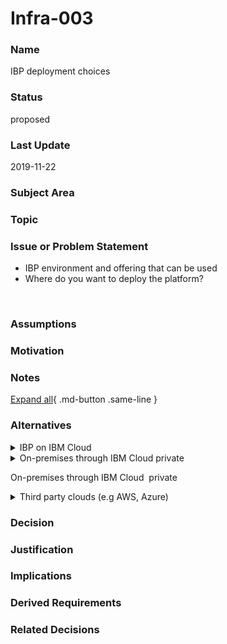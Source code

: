 

# Infra-003

### Name

IBP deployment choices

### Status

proposed

### Last Update

2019-11-22

### Subject Area



### Topic



### Issue or Problem Statement

<ul><li>IBP environment and offering that can be used&nbsp;</li><li>Where do you want to deploy the platform?&nbsp;</li></ul><div><br></div>

### Assumptions



### Motivation



### Notes



[Expand all](#){ .md-button .same-line }

### Alternatives


    

<details markdown=1>
<summary markdown="span">IBP on IBM Cloud
</summary>

<table>
    <caption></caption>
    <thead>
        <tr>
            <th></th>
            <th></th>
        </tr>
    </thead>
    <tr>
        <td> <strong>Name</strong> </td>
        <td>IBP on IBM Cloud
</td>
    </tr>
    <tr>
        <td> <strong>Description</strong> </td>
        <td><div>Completely IBM-managed service&nbsp;</div><div><br></div></td>
    </tr>
    <tr>
        <td> <strong>Best Applied</strong> </td>
        <td></td>
    </tr>
    <tr>
        <td> <strong>Contraindications</strong> </td>
        <td><div>Cannot be behind a firewall&nbsp;</div><div><br></div></td>
    </tr>
</table>


</details>


    

<details markdown=1>
<summary markdown="span">On-premises through IBM Cloud private


On-premises through IBM Cloud 
private
</summary>

<table>
    <caption></caption>
    <thead>
        <tr>
            <th></th>
            <th></th>
        </tr>
    </thead>
    <tr>
        <td> <strong>Name</strong> </td>
        <td>On-premises through IBM Cloud private


On-premises through IBM Cloud 
private
</td>
    </tr>
    <tr>
        <td> <strong>Description</strong> </td>
        <td><ul><li>Greater deployment flexibility&nbsp;</li><li>Can be behind a firewall&nbsp;</li></ul><div><br></div></td>
    </tr>
    <tr>
        <td> <strong>Best Applied</strong> </td>
        <td></td>
    </tr>
    <tr>
        <td> <strong>Contraindications</strong> </td>
        <td><ul><li>Not managed as a service&nbsp;</li></ul><div><br></div></td>
    </tr>
</table>


</details>


    

<details markdown=1>
<summary markdown="span">Third party clouds (e.g AWS, Azure)
</summary>

<table>
    <caption></caption>
    <thead>
        <tr>
            <th></th>
            <th></th>
        </tr>
    </thead>
    <tr>
        <td> <strong>Name</strong> </td>
        <td>Third party clouds (e.g AWS, Azure)
</td>
    </tr>
    <tr>
        <td> <strong>Description</strong> </td>
        <td><ul><li>Completely IBM-managed service</li></ul></td>
    </tr>
    <tr>
        <td> <strong>Best Applied</strong> </td>
        <td></td>
    </tr>
    <tr>
        <td> <strong>Contraindications</strong> </td>
        <td><div>&nbsp;</div><ul><li>Cannot be behind a firewall&nbsp;</li></ul><div>&nbsp;</div><div><br></div></td>
    </tr>
</table>


</details>


    



### Decision



### Justification



### Implications



### Derived Requirements



### Related Decisions



